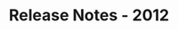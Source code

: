 ﻿---
title: Release Notes - 2012
description: "Release Notes - 2012 – learn about the latest updates and fixes."
type: docs
weight: 90
url: /net/release-notes-2012/
---


